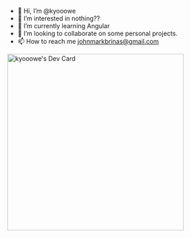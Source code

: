 - 👋 Hi, I’m @kyooowe
- 👀 I’m interested in nothing?? 
- 🌱 I’m currently learning Angular
- 💞️ I’m looking to collaborate on some personal projects.
- 📫 How to reach me johnmarkbrinas@gmail.com

<a href="https://app.daily.dev/kyooowe"><img src="https://api.daily.dev/devcards/10b1fd19dce142669e5e3f4188978f81.png?r=9oc" width="400" alt="kyooowe's Dev Card"/></a>
